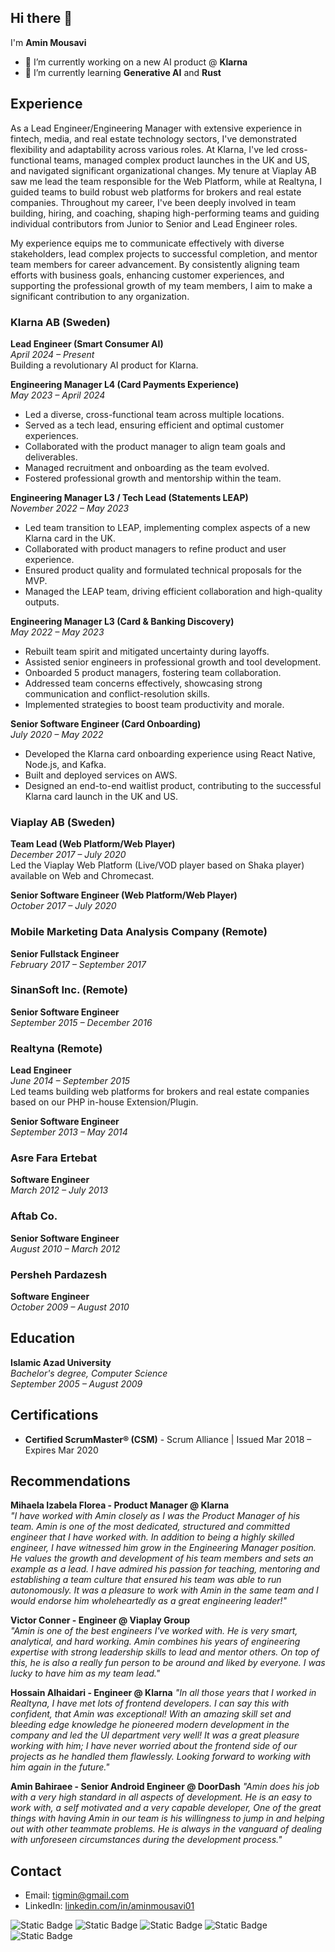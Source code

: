 ## Hi there 👋

I'm **Amin Mousavi**
- 🔭 I’m currently working on a new AI product @ **Klarna**
- 🌱 I’m currently learning **Generative AI** and **Rust**

## Experience

As a Lead Engineer/Engineering Manager with extensive experience in fintech, media, and real estate technology sectors, I've demonstrated flexibility and adaptability across various roles. At Klarna, I've led cross-functional teams, managed complex product launches in the UK and US, and navigated significant organizational changes. My tenure at Viaplay AB saw me lead the team responsible for the Web Platform, while at Realtyna, I guided teams to build robust web platforms for brokers and real estate companies. Throughout my career, I've been deeply involved in team building, hiring, and coaching, shaping high-performing teams and guiding individual contributors from Junior to Senior and Lead Engineer roles.

My experience equips me to communicate effectively with diverse stakeholders, lead complex projects to successful completion, and mentor team members for career advancement. By consistently aligning team efforts with business goals, enhancing customer experiences, and supporting the professional growth of my team members, I aim to make a significant contribution to any organization.

### Klarna AB (Sweden)
**Lead Engineer (Smart Consumer AI)**  
*April 2024 – Present*  
Building a revolutionary AI product for Klarna.

**Engineering Manager L4 (Card Payments Experience)**  
*May 2023 – April 2024*  
- Led a diverse, cross-functional team across multiple locations.
- Served as a tech lead, ensuring efficient and optimal customer experiences.
- Collaborated with the product manager to align team goals and deliverables.
- Managed recruitment and onboarding as the team evolved.
- Fostered professional growth and mentorship within the team.

**Engineering Manager L3 / Tech Lead (Statements LEAP)**  
*November 2022 – May 2023*  
- Led team transition to LEAP, implementing complex aspects of a new Klarna card in the UK.
- Collaborated with product managers to refine product and user experience.
- Ensured product quality and formulated technical proposals for the MVP.
- Managed the LEAP team, driving efficient collaboration and high-quality outputs.

**Engineering Manager L3 (Card & Banking Discovery)**  
*May 2022 – May 2023*  
- Rebuilt team spirit and mitigated uncertainty during layoffs.
- Assisted senior engineers in professional growth and tool development.
- Onboarded 5 product managers, fostering team collaboration.
- Addressed team concerns effectively, showcasing strong communication and conflict-resolution skills.
- Implemented strategies to boost team productivity and morale.

**Senior Software Engineer (Card Onboarding)**  
*July 2020 – May 2022*  
- Developed the Klarna card onboarding experience using React Native, Node.js, and Kafka.
- Built and deployed services on AWS.
- Designed an end-to-end waitlist product, contributing to the successful Klarna card launch in the UK and US.

### Viaplay AB (Sweden)
**Team Lead (Web Platform/Web Player)**  
*December 2017 – July 2020*  
Led the Viaplay Web Platform (Live/VOD player based on Shaka player) available on Web and Chromecast.

**Senior Software Engineer (Web Platform/Web Player)**  
*October 2017 – July 2020*  

### Mobile Marketing Data Analysis Company (Remote)
**Senior Fullstack Engineer**  
*February 2017 – September 2017*  

### SinanSoft Inc. (Remote)
**Senior Software Engineer**  
*September 2015 – December 2016*  

### Realtyna (Remote)
**Lead Engineer**  
*June 2014 – September 2015*  
Led teams building web platforms for brokers and real estate companies based on our PHP in-house Extension/Plugin.

**Senior Software Engineer**  
*September 2013 – May 2014*  

### Asre Fara Ertebat
**Software Engineer**  
*March 2012 – July 2013*  

### Aftab Co.
**Senior Software Engineer**  
*August 2010 – March 2012*  

### Persheh Pardazesh
**Software Engineer**  
*October 2009 – August 2010*  

## Education

**Islamic Azad University**  
*Bachelor's degree, Computer Science*  
*September 2005 – August 2009*

## Certifications

- **Certified ScrumMaster® (CSM)** - Scrum Alliance | Issued Mar 2018 – Expires Mar 2020

## Recommendations

**Mihaela Izabela Florea - Product Manager @ Klarna**  
*"I have worked with Amin closely as I was the Product Manager of his team. Amin is one of the most dedicated, structured and committed engineer that I have worked with. In addition to being a highly skilled engineer, I have witnessed him grow in the Engineering Manager position. He values the growth and development of his team members and sets an example as a lead. I have admired his passion for teaching, mentoring and establishing a team culture that ensured his team was able to run autonomously. It was a pleasure to work with Amin in the same team and I would endorse him wholeheartedly as a great engineering leader!"*

**Victor Conner - Engineer @ Viaplay Group**  
*"Amin is one of the best engineers I've worked with. He is very smart, analytical, and hard working. Amin combines his years of engineering expertise with strong leadership skills to lead and mentor others. On top of this, he is also a really fun person to be around and liked by everyone. I was lucky to have him as my team lead."*

**Hossain Alhaidari - Engineer @ Klarna** 
*"In all those years that I worked in Realtyna, I have met lots of frontend developers. I can say this with confident, that Amin was exceptional! With an amazing skill set and bleeding edge knowledge he pioneered modern development in the company and led the UI department very well! It was a great pleasure working with him; I have never worried about the frontend side of our projects as he handled them flawlessly. Looking forward to working with him again in the future."*

**Amin Bahiraee - Senior Android Engineer @ DoorDash**
*"Amin does his job with a very high standard in all aspects of development. He is an easy to work with, a self motivated and a very capable developer, One of the great things with having Amin in our team is his willingness to jump in and helping out with other teammate problems. He is always in the vanguard of dealing with unforeseen circumstances during the development process."*



## Contact

- Email: [tigmin@gmail.com](mailto:tigmin@gmail.com)
- LinkedIn: [linkedin.com/in/aminmousavi01](https://www.linkedin.com/in/aminmousavi01)

![Static Badge](https://img.shields.io/badge/100%25-typescript?style=for-the-badge&logo=typescript&logoColor=white&label=TypeScript&color=black)
![Static Badge](https://img.shields.io/badge/60%25-typescript?style=for-the-badge&logo=nodedotjs&logoColor=white&label=Node.js&color=black)
![Static Badge](https://img.shields.io/badge/40%25-typescript?style=for-the-badge&logo=react&logoColor=white&label=React.js&color=black)
![Static Badge](https://img.shields.io/badge/5%25-typescript?style=for-the-badge&logo=openai&logoColor=white&label=OpenAI&color=black)
![Static Badge](https://img.shields.io/badge/2%25-typescript?style=for-the-badge&logo=rust&logoColor=white&label=Rust&color=black)

<!--
**amsv01/amsv01** is a ✨ _special_ ✨ repository because its `README.md` (this file) appears on your GitHub profile.

Here are some ideas to get you started:

- 🔭 I’m currently working on ...
- 🌱 I’m currently learning ...
- 👯 I’m looking to collaborate on ...
- 🤔 I’m looking for help with ...
- 💬 Ask me about ...
- 📫 How to reach me: ...
- 😄 Pronouns: ...
- ⚡ Fun fact: ...
-->
